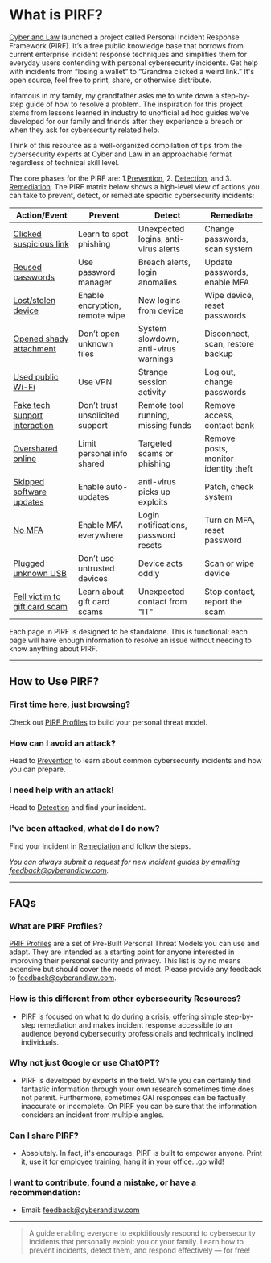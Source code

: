 # What is PIRF?

[Cyber and Law](https://www.cyberandlaw.com) launched a project called Personal Incident Response Framework (PIRF).  It’s a free public knowledge base that borrows from current enterprise incident response techniques and simplifies them for everyday users contending with personal cybersecurity incidents. Get help with incidents from “losing a wallet” to “Grandma clicked a weird link.” It's open source, feel free to print, share, or otherwise distribute.

Infamous in my family, my grandfather asks me to write down a step-by-step guide of how to resolve a problem. The inspiration for this project stems from lessons learned in industry to unofficial ad hoc guides we've developed for our family and friends after they experience a breach or when they ask for cybersecurity related help. 

Think of this resource as a well-organized compilation of tips from the cybersecurity experts at Cyber and Law in an approachable format regardless of technical skill level. 

The core phases for the PIRF are: 1.[Prevention](framework/prevention/prevention.md),  2. [Detection](framework/detection/detection.md), and  3. [Remediation](framework/remediation/remediation.md). The PIRF matrix below shows a high-level view of actions you can take to prevent, detect, or remediate specific cybersecurity incidents:

| Action/Event                                               | Prevent                         | Detect                               | Remediate                            |
| ---------------------------------------------------------- | ------------------------------- | ------------------------------------ | ------------------------------------ |
| [Clicked suspicious link](incidents/email-security.md)     | Learn to spot phishing          | Unexpected logins, anti-virus alerts | Change passwords, scan system        |
| [Reused passwords](incidents/password-security.md)         | Use password manager            | Breach alerts, login anomalies       | Update passwords, enable MFA         |
| [Lost/stolen device](incidents/physical-security.md)       | Enable encryption, remote wipe  | New logins from device               | Wipe device, reset passwords         |
| [Opened shady attachment](incidents/email-security.md)     | Don’t open unknown files        | System slowdown, anti-virus warnings | Disconnect, scan, restore backup     |
| [Used public Wi-Fi](incidents/internet-security.md)        | Use VPN                         | Strange session activity             | Log out, change passwords            |
| [Fake tech support interaction](incidents/common-scams.md) | Don’t trust unsolicited support | Remote tool running, missing funds   | Remove access, contact bank          |
| [Overshared online](incidents/internet-security.md)        | Limit personal info shared      | Targeted scams or phishing           | Remove posts, monitor identity theft |
| [Skipped software updates](incidents/device-security.md)   | Enable auto-updates             | anti-virus picks up exploits         | Patch, check system                  |
| [No MFA](incidents/internet-security.md)                   | Enable MFA everywhere           | Login notifications, password resets | Turn on MFA, reset password          |
| [Plugged unknown USB](incidents/common-scams.md)           | Don’t use untrusted devices     | Device acts oddly                    | Scan or wipe device                  |
| [Fell victim to gift card scam](incidents/common-scams.md) | Learn about gift card scams     | Unexpected contact from "IT"         | Stop contact, report the scam        |

Each page in PIRF is designed to be standalone. This is functional: each page will have enough information to resolve an issue without needing to know anything about PIRF.

---

## How to Use PIRF?

### First time here, just browsing?  
Check out [PIRF Profiles](pirf-profiles.md) to build your personal threat model.
### How can I avoid an attack?
Head to [Prevention](framework/prevention/prevention.md) to learn about common cybersecurity incidents and how you can prepare.
### I need help with an attack!  
Head to [Detection](framework/detection/detection.md) and find your incident.
### I've been attacked, what do I do now?  
Find your incident in [Remediation](framework/remediation/remediation.md) and follow the steps. 

*You can always submit a request for new incident guides by emailing feedback@cyberandlaw.com.*

---

## FAQs

### What are PIRF Profiles?
[PRIF Profiles](pirf-profiles.md) are a set of Pre-Built Personal Threat Models you can use and adapt. They are intended as a starting point for anyone interested in improving their personal security and privacy. This list is by no means extensive but should cover the needs of most. Please provide any feedback to feedback@cyberandlaw.com. 

### How is this different from other cybersecurity Resources?
- PIRF is focused on what to do during a crisis, offering simple step-by-step remediation and makes incident response accessible to an audience beyond cybersecurity professionals and technically inclined individuals.
### Why not just Google or use ChatGPT?
- PIRF is developed by experts in the field. While you can certainly find fantastic information through your own research sometimes time does not permit. Furthermore, sometimes GAI responses can be factually inaccurate or incomplete. On PIRF you can be sure that the information considers an incident from multiple angles.
### Can I share PIRF?
- Absolutely. In fact, it's encourage. PIRF is built to empower anyone. Print it, use it for employee training, hang it in your office...go wild!
### I want to contribute, found a mistake, or have a recommendation:
- Email: [feedback@cyberandlaw.com](mailto:feedback@cyberandlaw.com)

---

> A guide enabling everyone to expiditiously respond to cybersecurity incidents that personally exploit you or your family. Learn how to prevent incidents, detect them, and respond effectively — for free!
